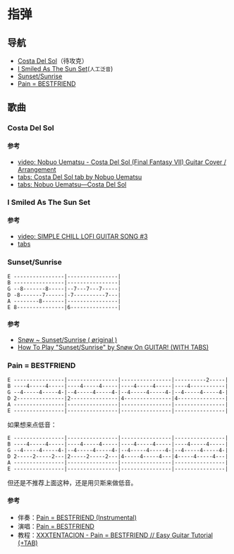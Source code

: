 # 指弹

## 导航

- [Costa Del Sol](#Costa-Del-Sol)（待攻克）
- [I Smiled As The Sun Set](#I-Smiled-As-The-Sun-Set)(`人工泛音`)
- [Sunset/Sunrise](#Sunset/Sunrise)
- [Pain = BESTFRIEND](#Pain-=-BESTFRIEND)

## 歌曲

### Costa Del Sol

#### 参考

- [video: Nobuo Uematsu - Costa Del Sol (Final Fantasy VII) Guitar Cover / Arrangement](https://www.youtube.com/watch?v=3zK24AlZjk8)
- [tabs: Costa Del Sol tab by Nobuo Uematsu](https://tabs.ultimate-guitar.com/tab/nobuo_uematsu/costa_del_sol_tabs_1489370)
- [tabs: Nobuo Uematsu—Costa Del Sol](https://www.songsterr.com/a/wsa/nobuo-uematsu-costa-del-sol-tab-s48928t0)

### I Smiled As The Sun Set

#### 参考

- [video: SIMPLE CHILL LOFI GUITAR SONG #3](https://www.youtube.com/watch?v=B190C1OE_Q4)
- [tabs](https://postimg.cc/GHrjm3sv)

### Sunset/Sunrise

```
E ----------------|----------------|
B ----------------|----------------|
G --8-------8-----|--7---7---7-----|
D -8-------7------|-7----------7---|
A --------8-------|----------------|
E 8---------------|6---------------|
```

#### 参考

- [Snøw ~ Sunset/Sunrise ( øriginal )](https://www.youtube.com/watch?v=WKzMb5Z2cxg)
- [How To Play "Sunset/Sunrise" by Snøw On GUITAR! (WITH TABS)](https://www.youtube.com/watch?v=8GkRAxbYGf4)

### Pain = BESTFRIEND

```
E ----------------|----------------|----------------|----------2-----|
B ----4-----4-----|----4-----4-----|----4-----4-----|----4-----------|
G --4-----4-----4-|--4-----4-----4-|--4-----4-----4-|--4-----4-----4-|
D 2---------------|2---------------|4---------------|4---------------|
A ----------------|----------------|----------------|----------------|
E ----------------|----------------|----------------|----------------|
```

如果想来点低音：

```
E ----------------|----------------|----------------|----------------|
B ----4-----4-----|----4-----4-----|----4-----4-----|----4-----4-----|
G --4-----4-----4-|--4-----4-----4-|--4-----4-----4-|--4-----4-----4-|
D 2-----2-----2---|2-----2-----2---|4-----4-----4---|4-----4-----4---|
A ----------------|----------------|----------------|----------------|
E ----------------|----------------|----------------|----------------|
```

但还是不推荐上面这种，还是用贝斯来做低音。

#### 参考

- 伴奏：[Pain = BESTFRIEND (Instrumental)](https://music.163.com/#/song?id=1388960676)
- 演唱：[Pain = BESTFRIEND](https://music.163.com/#/song?id=545350941)
- 教程：[XXXTENTACION - Pain = BESTFRIEND // Easy Guitar Tutorial (+TAB)](https://www.youtube.com/watch?v=mrm47-FT1xE)

